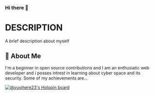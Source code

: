 ### Hi there 👋

<!--
**yuvihere23/yuvihere23** is a ✨ _special_ ✨ repository because its `README.md` (this file) appears on your GitHub profile.

Here are some ideas to get you started:

- 🔭 I’m currently working on ...
- 🌱 I’m currently learning ...
- 👯 I’m looking to collaborate on ...
- 🤔 I’m looking for help with ...
- 💬 Ask me about ...
- 📫 How to reach me: ...
- 😄 Pronouns: ...
- ⚡ Fun fact: ...
-->
# DESCRIPTION

A brief description about myself


## 🚀 About Me
I'm a beginner in open source contributions and I am an enthusiatic web developer and i posses intrest in learning about cyber space and its security.
Some of my achievements are...

[![@yuvihere23's Holopin board](https://holopin.me/yuvihere23)](https://holopin.io/@yuvihere23)
